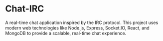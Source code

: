# Chat-IRC
 A real-time chat application inspired by the IRC protocol. This project uses modern web technologies like Node.js, Express, Socket.IO, React, and MongoDB to provide a scalable, real-time chat experience.
